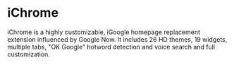 iChrome
=======

iChrome is a highly customizable, iGoogle homepage replacement extension influenced by Google Now. It includes 26 HD themes, 19 widgets, multiple tabs, "OK Google" hotword detection and voice search and full customization.